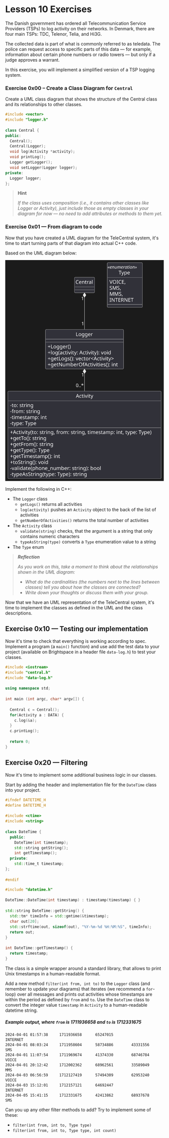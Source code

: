 # Lesson 10 Exercises

The Danish government has ordered all Telecommunication Service Providers (TSPs) to log activity on their networks. In Denmark, there are four main TSPs: TDC, Telenor, Telia, and Hi3G.

The collected data is part of what is commonly referred to as teledata. The police can request access to specific parts of this data — for example, information about certain phone numbers or radio towers — but only if a judge approves a warrant.

In this exercise, you will implement a simplified version of a TSP logging system.

### Exercise 0x00 – Create a Class Diagram for `Central`

Create a UML class diagram that shows the structure of the Central class and its relationships to other classes.

```cpp
#include <vector>
#include "logger.h"

class Central {
public:
  Central();
  Central(Logger);
  void log(Activity *activity); 
  void printLog();
  Logger getLogger();
  void setLogger(Logger logger);
private:
  Logger logger;
};
```

> **Hint** 
> 
> _If the class uses composition (i.e., it contains other classes like Logger or Activity), just include those as empty classes in your diagram for now — no need to add attributes or methods to them yet._

### Exercise 0x01 — From diagram to code

Now that you have created a UML diagram for the TeleCentral system, it's time to start turning parts of that diagram into actual C++ code.

Based on the UML diagram below:

![tsp.svg](tsp.svg)

Implement the following in C++:
- The `Logger` class
  - `getLogs()` returns all activities
  - `log(activity)` pushes an `Activity` object to the back of the list of activities
  - `getNumberOfActivities()` returns the total number of activities
- The `Activity` class
  - `validate(string)` checks, that the argument is a string that only contains numeric characters
  - `typeAsString(type)` converts a `Type` enumeration value to a string
- The `Type` enum

> **_Reflection_**
> 
> _As you work on this, take a moment to think about the relationships shown in the UML diagram:_
> - _What do the cardinalities (the numbers next to the lines between classes) tell you about how the classes are connected?_
> - _Write down your thoughts or discuss them with your group._

Now that we have an UML representation of the TeleCentral system, it's time to implement the classes as defined in the UML and the class descriptions.

## Exercise 0x10 — Testing our implementation
Now it's time to check that everything is working according to spec. Implement a program (a `main()` function) and use add the test data to your project (available on Brightspace in a header file `data-log.h`) to test your classes.

```cpp
#include <iostream>
#include "central.h"
#include "data-log.h"

using namespace std;

int main (int argc, char* argv[]) {

  Central c = Central();
  for(Activity a : DATA) {
    c.log(&a);
  }
  c.printLog();

  return 0;
}
```

## Exercise 0x20 — Filtering
Now it's time to implement some additional business logic in our classes.

Start by adding the header and implementation file for the `DateTime` class into your project. 

```cpp
#ifndef DATETIME_H
#define DATETIME_H

#include <ctime>
#include <string>

class DateTime {
  public:
    DateTime(int timestamp);
    std::string getString();
    int getTimestamp();
  private:
    std::time_t timestamp;
};

#endif
```

```cpp
#include "datetime.h"

DateTime::DateTime(int timestamp) : timestamp(timestamp) { }

std::string DateTime::getString() {
  std::tm* timeInfo = std::gmtime(&timestamp);
  char out[20];
  std::strftime(out, sizeof(out), "%Y-%m-%d %H:%M:%S", timeInfo);
  return out;
}

int DateTime::getTimestamp() {
  return timestamp;
}
```

The class is a simple wrapper around a standard library, that allows to print Unix timestamps in a human-readable format.

Add a new method `filter(int from, int to)` to the `Logger` class (and remember to update your diagrams) that iterates (we recommend a `for`-loop) over all messages and prints out activities whose timestamps are within the period as defined by `from` and `to`. Use the `DateTime` class to convert the integer value `timestamp` in `Activity` to a human-readable datetime string.

##### Example output, where `from` is 1711936658 and `to` is 1712331675 
```
2024-04-01 01:57:38     1711936658      65247015                        INTERNET
2024-04-01 08:03:24     1711958604      58734886        43331556        SMS
2024-04-01 11:07:54     1711969674      41374330        68746784        VOICE
2024-04-01 20:12:42     1712002362      68962561        33589049        MMS
2024-04-03 06:56:59     1712127419      57494309        62953240        VOICE
2024-04-03 15:12:01     1712157121      64692447                        INTERNET
2024-04-05 15:41:15     1712331675      42413862        68937678        SMS
```

Can you up any other filter methods to add? Try to implement some of these:
- `filter(int from, int to, Type type)`
- `filter(int from, int to, Type type, int count)`